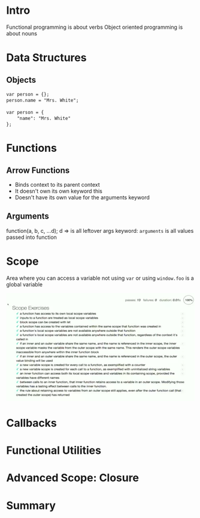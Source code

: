 Intro
=====
Functional programming is about verbs
Object oriented programming is about nouns


Data Structures
===============

Objects
------

    var person = {};
    person.name = "Mrs. White";

    var person = {
        "name": "Mrs. White"
    };



Functions
=========

Arrow Functions
---------------
* Binds context to its parent context
* It doesn't own its own keyword this
* Doesn't have its own value for the arguments keyword

Arguments
---------
function(a, b, c, ...d);
d => is all leftover args
keyword: `arguments` is all values passed into function


Scope
=====
Area where you can access a variable
not using `var` or using `window.foo` is a global variable

![Scope Rules](./scope_rules.png)


Callbacks
=========


Functional Utilities
====================


Advanced Scope: Closure
=======================


Summary
=======
